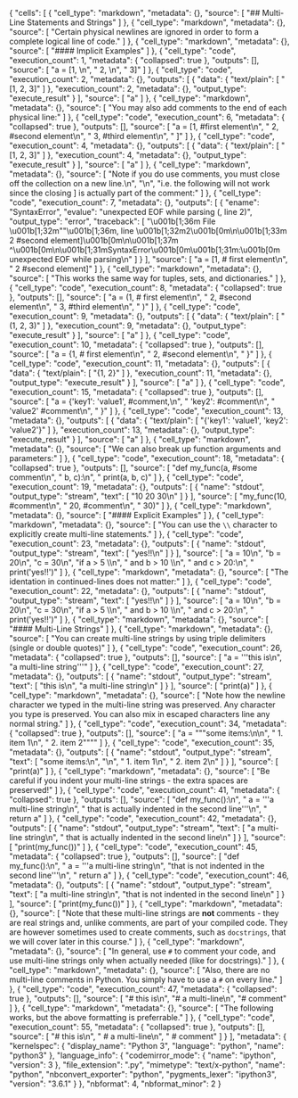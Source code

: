 {
 "cells": [
  {
   "cell_type": "markdown",
   "metadata": {},
   "source": [
    "## Multi-Line Statements and Strings"
   ]
  },
  {
   "cell_type": "markdown",
   "metadata": {},
   "source": [
    "Certain physical newlines are ignored in order to form a complete logical line of code."
   ]
  },
  {
   "cell_type": "markdown",
   "metadata": {},
   "source": [
    "#### Implicit Examples"
   ]
  },
  {
   "cell_type": "code",
   "execution_count": 1,
   "metadata": {
    "collapsed": true
   },
   "outputs": [],
   "source": [
    "a = [1, \n",
    "    2, \n",
    "    3]"
   ]
  },
  {
   "cell_type": "code",
   "execution_count": 2,
   "metadata": {},
   "outputs": [
    {
     "data": {
      "text/plain": [
       "[1, 2, 3]"
      ]
     },
     "execution_count": 2,
     "metadata": {},
     "output_type": "execute_result"
    }
   ],
   "source": [
    "a"
   ]
  },
  {
   "cell_type": "markdown",
   "metadata": {},
   "source": [
    "You may also add comments to the end of each physical line:"
   ]
  },
  {
   "cell_type": "code",
   "execution_count": 6,
   "metadata": {
    "collapsed": true
   },
   "outputs": [],
   "source": [
    "a = [1, #first element\n",
    "    2, #second element\n",
    "    3, #third element\n",
    "    ]"
   ]
  },
  {
   "cell_type": "code",
   "execution_count": 4,
   "metadata": {},
   "outputs": [
    {
     "data": {
      "text/plain": [
       "[1, 2, 3]"
      ]
     },
     "execution_count": 4,
     "metadata": {},
     "output_type": "execute_result"
    }
   ],
   "source": [
    "a"
   ]
  },
  {
   "cell_type": "markdown",
   "metadata": {},
   "source": [
    "Note if you do use comments, you must close off the collection on a new line.\n",
    "\n",
    "i.e. the following will not work since the closing ] is actually part of the comment:"
   ]
  },
  {
   "cell_type": "code",
   "execution_count": 7,
   "metadata": {},
   "outputs": [
    {
     "ename": "SyntaxError",
     "evalue": "unexpected EOF while parsing (<ipython-input-7-ca1d73612a61>, line 2)",
     "output_type": "error",
     "traceback": [
      "\u001b[1;36m  File \u001b[1;32m\"<ipython-input-7-ca1d73612a61>\"\u001b[1;36m, line \u001b[1;32m2\u001b[0m\n\u001b[1;33m    2 #second element]\u001b[0m\n\u001b[1;37m                      ^\u001b[0m\n\u001b[1;31mSyntaxError\u001b[0m\u001b[1;31m:\u001b[0m unexpected EOF while parsing\n"
     ]
    }
   ],
   "source": [
    "a = [1, # first element\n",
    "    2 #second element]"
   ]
  },
  {
   "cell_type": "markdown",
   "metadata": {},
   "source": [
    "This works the same way for tuples, sets, and dictionaries."
   ]
  },
  {
   "cell_type": "code",
   "execution_count": 8,
   "metadata": {
    "collapsed": true
   },
   "outputs": [],
   "source": [
    "a = (1, # first element\n",
    "    2, #second element\n",
    "    3, #third element\n",
    "    )"
   ]
  },
  {
   "cell_type": "code",
   "execution_count": 9,
   "metadata": {},
   "outputs": [
    {
     "data": {
      "text/plain": [
       "(1, 2, 3)"
      ]
     },
     "execution_count": 9,
     "metadata": {},
     "output_type": "execute_result"
    }
   ],
   "source": [
    "a"
   ]
  },
  {
   "cell_type": "code",
   "execution_count": 10,
   "metadata": {
    "collapsed": true
   },
   "outputs": [],
   "source": [
    "a = {1, # first element\n",
    "    2, #second element\n",
    "    }"
   ]
  },
  {
   "cell_type": "code",
   "execution_count": 11,
   "metadata": {},
   "outputs": [
    {
     "data": {
      "text/plain": [
       "{1, 2}"
      ]
     },
     "execution_count": 11,
     "metadata": {},
     "output_type": "execute_result"
    }
   ],
   "source": [
    "a"
   ]
  },
  {
   "cell_type": "code",
   "execution_count": 15,
   "metadata": {
    "collapsed": true
   },
   "outputs": [],
   "source": [
    "a = {'key1': 'value1', #comment,\n",
    "    'key2': #comment\n",
    "    'value2' #comment\n",
    "    }"
   ]
  },
  {
   "cell_type": "code",
   "execution_count": 13,
   "metadata": {},
   "outputs": [
    {
     "data": {
      "text/plain": [
       "{'key1': 'value1', 'key2': 'value2'}"
      ]
     },
     "execution_count": 13,
     "metadata": {},
     "output_type": "execute_result"
    }
   ],
   "source": [
    "a"
   ]
  },
  {
   "cell_type": "markdown",
   "metadata": {},
   "source": [
    "We can also break up function arguments and parameters:"
   ]
  },
  {
   "cell_type": "code",
   "execution_count": 18,
   "metadata": {
    "collapsed": true
   },
   "outputs": [],
   "source": [
    "def my_func(a, #some comment\n",
    "           b, c):\n",
    "    print(a, b, c)"
   ]
  },
  {
   "cell_type": "code",
   "execution_count": 19,
   "metadata": {},
   "outputs": [
    {
     "name": "stdout",
     "output_type": "stream",
     "text": [
      "10 20 30\n"
     ]
    }
   ],
   "source": [
    "my_func(10, #comment\n",
    "       20, #comment\n",
    "       30)"
   ]
  },
  {
   "cell_type": "markdown",
   "metadata": {},
   "source": [
    "#### Explicit Examples"
   ]
  },
  {
   "cell_type": "markdown",
   "metadata": {},
   "source": [
    "You can use the ``\\`` character to explicitly create multi-line statements."
   ]
  },
  {
   "cell_type": "code",
   "execution_count": 23,
   "metadata": {},
   "outputs": [
    {
     "name": "stdout",
     "output_type": "stream",
     "text": [
      "yes!!\n"
     ]
    }
   ],
   "source": [
    "a = 10\n",
    "b = 20\n",
    "c = 30\n",
    "if a > 5 \\\n",
    "    and b > 10 \\\n",
    "    and c > 20:\n",
    "    print('yes!!')"
   ]
  },
  {
   "cell_type": "markdown",
   "metadata": {},
   "source": [
    "The identation in continued-lines does not matter:"
   ]
  },
  {
   "cell_type": "code",
   "execution_count": 22,
   "metadata": {},
   "outputs": [
    {
     "name": "stdout",
     "output_type": "stream",
     "text": [
      "yes!!\n"
     ]
    }
   ],
   "source": [
    "a = 10\n",
    "b = 20\n",
    "c = 30\n",
    "if a > 5 \\\n",
    "    and b > 10 \\\n",
    "        and c > 20:\n",
    "    print('yes!!')"
   ]
  },
  {
   "cell_type": "markdown",
   "metadata": {},
   "source": [
    "#### Multi-Line Strings"
   ]
  },
  {
   "cell_type": "markdown",
   "metadata": {},
   "source": [
    "You can create multi-line strings by using triple delimiters (single or double quotes)"
   ]
  },
  {
   "cell_type": "code",
   "execution_count": 26,
   "metadata": {
    "collapsed": true
   },
   "outputs": [],
   "source": [
    "a = '''this is\n",
    "a multi-line string'''"
   ]
  },
  {
   "cell_type": "code",
   "execution_count": 27,
   "metadata": {},
   "outputs": [
    {
     "name": "stdout",
     "output_type": "stream",
     "text": [
      "this is\n",
      "a multi-line string\n"
     ]
    }
   ],
   "source": [
    "print(a)"
   ]
  },
  {
   "cell_type": "markdown",
   "metadata": {},
   "source": [
    "Note how the newline character we typed in the multi-line string was preserved. Any character you type is preserved. You can also mix in escaped characters line any normal string."
   ]
  },
  {
   "cell_type": "code",
   "execution_count": 34,
   "metadata": {
    "collapsed": true
   },
   "outputs": [],
   "source": [
    "a = \"\"\"some items:\\n\n",
    "    1. item 1\n",
    "    2. item 2\"\"\""
   ]
  },
  {
   "cell_type": "code",
   "execution_count": 35,
   "metadata": {},
   "outputs": [
    {
     "name": "stdout",
     "output_type": "stream",
     "text": [
      "some items:\n",
      "\n",
      "    1. item 1\n",
      "    2. item 2\n"
     ]
    }
   ],
   "source": [
    "print(a)"
   ]
  },
  {
   "cell_type": "markdown",
   "metadata": {},
   "source": [
    "Be careful if you indent your multi-line strings - the extra spaces are preserved!"
   ]
  },
  {
   "cell_type": "code",
   "execution_count": 41,
   "metadata": {
    "collapsed": true
   },
   "outputs": [],
   "source": [
    "def my_func():\n",
    "    a = '''a multi-line string\n",
    "    that is actually indented in the second line'''\n",
    "    return a"
   ]
  },
  {
   "cell_type": "code",
   "execution_count": 42,
   "metadata": {},
   "outputs": [
    {
     "name": "stdout",
     "output_type": "stream",
     "text": [
      "a multi-line string\n",
      "    that is actually indented in the second line\n"
     ]
    }
   ],
   "source": [
    "print(my_func())"
   ]
  },
  {
   "cell_type": "code",
   "execution_count": 45,
   "metadata": {
    "collapsed": true
   },
   "outputs": [],
   "source": [
    "def my_func():\n",
    "    a = '''a multi-line string\n",
    "that is not indented in the second line'''\n",
    "    return a"
   ]
  },
  {
   "cell_type": "code",
   "execution_count": 46,
   "metadata": {},
   "outputs": [
    {
     "name": "stdout",
     "output_type": "stream",
     "text": [
      "a multi-line string\n",
      "that is not indented in the second line\n"
     ]
    }
   ],
   "source": [
    "print(my_func())"
   ]
  },
  {
   "cell_type": "markdown",
   "metadata": {},
   "source": [
    "Note that these multi-line strings are **not** comments - they are real strings and, unlike comments, are part of your compiled code. They are however sometimes used to create comments, such as ``docstrings``, that we will cover later in this course."
   ]
  },
  {
   "cell_type": "markdown",
   "metadata": {},
   "source": [
    "In general, use ``#`` to comment your code, and use multi-line strings only when actually needed (like for docstrings)."
   ]
  },
  {
   "cell_type": "markdown",
   "metadata": {},
   "source": [
    "Also, there are no multi-line comments in Python. You simply have to use a ``#`` on every line."
   ]
  },
  {
   "cell_type": "code",
   "execution_count": 47,
   "metadata": {
    "collapsed": true
   },
   "outputs": [],
   "source": [
    "# this is\n",
    "#    a multi-line\n",
    "#    comment"
   ]
  },
  {
   "cell_type": "markdown",
   "metadata": {},
   "source": [
    "The following works, but the above formatting is preferrable."
   ]
  },
  {
   "cell_type": "code",
   "execution_count": 55,
   "metadata": {
    "collapsed": true
   },
   "outputs": [],
   "source": [
    "# this is\n",
    "    # a multi-line\n",
    "    # comment"
   ]
  }
 ],
 "metadata": {
  "kernelspec": {
   "display_name": "Python 3",
   "language": "python",
   "name": "python3"
  },
  "language_info": {
   "codemirror_mode": {
    "name": "ipython",
    "version": 3
   },
   "file_extension": ".py",
   "mimetype": "text/x-python",
   "name": "python",
   "nbconvert_exporter": "python",
   "pygments_lexer": "ipython3",
   "version": "3.6.1"
  }
 },
 "nbformat": 4,
 "nbformat_minor": 2
}

